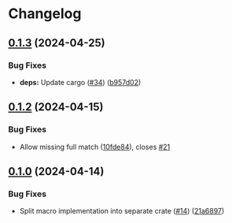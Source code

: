 # Changelog

## [0.1.3](https://github.com/mathematic-inc/unfmt/compare/unfmt_macros-v0.1.2...unfmt_macros-v0.1.3) (2024-04-25)


### Bug Fixes

* **deps:** Update cargo ([#34](https://github.com/mathematic-inc/unfmt/issues/34)) ([b957d02](https://github.com/mathematic-inc/unfmt/commit/b957d021a0bbc43473e0d3818c54ecfa979c83a4))

## [0.1.2](https://github.com/mathematic-inc/unfmt/compare/unfmt_macros-v0.1.0...unfmt_macros-v0.1.2) (2024-04-15)


### Bug Fixes

* Allow missing full match ([10fde84](https://github.com/mathematic-inc/unfmt/commit/10fde845468299ce6e01fb73592e9b60827920f0)), closes [#21](https://github.com/mathematic-inc/unfmt/issues/21)

## [0.1.0](https://github.com/mathematic-inc/unfmt/compare/unfmt_macros-v0.1.0...unfmt_macros-v0.1.0) (2024-04-14)


### Bug Fixes

* Split macro implementation into separate crate ([#14](https://github.com/mathematic-inc/unfmt/issues/14)) ([21a6897](https://github.com/mathematic-inc/unfmt/commit/21a6897714cf07a4496c7e291061ad2ff9dfd15b))
